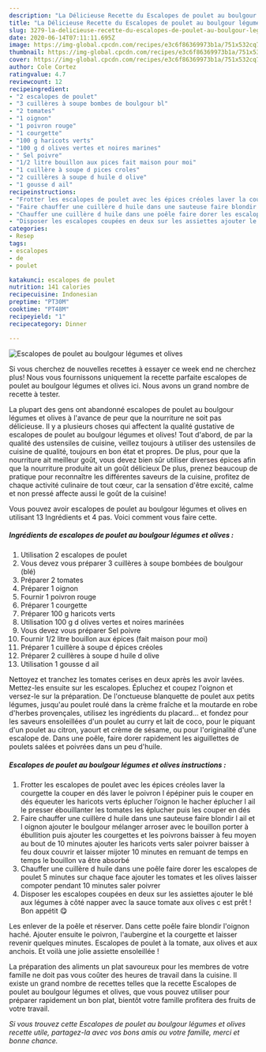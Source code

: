 ```yaml
---
description: "La Délicieuse Recette du Escalopes de poulet au boulgour légumes et olives"
title: "La Délicieuse Recette du Escalopes de poulet au boulgour légumes et olives"
slug: 3279-la-delicieuse-recette-du-escalopes-de-poulet-au-boulgour-legumes-et-olives
date: 2020-06-14T07:11:11.695Z
image: https://img-global.cpcdn.com/recipes/e3c6f86369973b1a/751x532cq70/escalopes-de-poulet-au-boulgour-legumes-et-olives-photo-principale-de-la-recette.jpg
thumbnail: https://img-global.cpcdn.com/recipes/e3c6f86369973b1a/751x532cq70/escalopes-de-poulet-au-boulgour-legumes-et-olives-photo-principale-de-la-recette.jpg
cover: https://img-global.cpcdn.com/recipes/e3c6f86369973b1a/751x532cq70/escalopes-de-poulet-au-boulgour-legumes-et-olives-photo-principale-de-la-recette.jpg
author: Cole Cortez
ratingvalue: 4.7
reviewcount: 12
recipeingredient:
- "2 escalopes de poulet"
- "3 cuillères à soupe bombes de boulgour bl"
- "2 tomates"
- "1 oignon"
- "1 poivron rouge"
- "1 courgette"
- "100 g haricots verts"
- "100 g d olives vertes et noires marines"
- " Sel poivre"
- "1/2 litre bouillon aux pices fait maison pour moi"
- "1 cuillère à soupe d pices croles"
- "2 cuillères à soupe d huile d olive"
- "1 gousse d ail"
recipeinstructions:
- "Frotter les escalopes de poulet avec les épices créoles laver la courgette la couper en dés laver le poivron l épépiner puis le couper en dés équeuter les haricots verts éplucher l’oignon le hacher éplucher l ail le presser ébouillanter les tomates les éplucher puis les couper en dés"
- "Faire chauffer une cuillère d huile dans une sauteuse faire blondir l ail et l oignon ajouter le boulgour mélanger arroser avec le bouillon porter à ébullition puis ajouter les courgettes et les poivrons baisser à feu moyen au bout de 10 minutes ajouter les haricots verts saler poivrer baisser à feu doux couvrir et laisser mijoter 10 minutes en remuant de temps en temps le bouillon va être absorbé"
- "Chauffer une cuillère d huile dans une poêle faire dorer les escalopes de poulet 5 minutes sur chaque face ajouter les tomates et les olives laisser compoter pendant 10 minutes saler poivrer"
- "Disposer les escalopes coupées en deux sur les assiettes ajouter le blé aux légumes à côté napper avec la sauce tomate aux olives c est prêt ! Bon appétit 😋"
categories:
- Resep
tags:
- escalopes
- de
- poulet

katakunci: escalopes de poulet 
nutrition: 141 calories
recipecuisine: Indonesian
preptime: "PT30M"
cooktime: "PT48M"
recipeyield: "1"
recipecategory: Dinner

---
```



![Escalopes de poulet au boulgour légumes et olives](https://img-global.cpcdn.com/recipes/e3c6f86369973b1a/751x532cq70/escalopes-de-poulet-au-boulgour-legumes-et-olives-photo-principale-de-la-recette.jpg)

Si vous cherchez de nouvelles recettes à essayer ce week end ne cherchez plus! Nous vous fournissons uniquement la recette parfaite escalopes de poulet au boulgour légumes et olives ici. Nous avons un grand nombre de recette à tester.

La plupart des gens ont abandonné escalopes de poulet au boulgour légumes et olives à l'avance de peur que la nourriture ne soit pas délicieuse. Il y a plusieurs choses qui affectent la qualité gustative de escalopes de poulet au boulgour légumes et olives! Tout d'abord, de par la qualité des ustensiles de cuisine, veillez toujours à utiliser des ustensiles de cuisine de qualité, toujours en bon état et propres. De plus, pour que la nourriture ait meilleur goût, vous devez bien sûr utiliser diverses épices afin que la nourriture produite ait un goût délicieux De plus, prenez beaucoup de pratique pour reconnaître les différentes saveurs de la cuisine, profitez de chaque activité culinaire de tout cœur, car la sensation d'être excité, calme et non pressé affecte aussi le goût de la cuisine!

<!--inarticleads1-->

Vous pouvez avoir escalopes de poulet au boulgour légumes et olives en utilisant 13 Ingrédients et 4 pas. Voici comment vous faire cette.

##### Ingrédients de escalopes de poulet au boulgour légumes et olives :

1. Utilisation 2 escalopes de poulet
1. Vous devez vous préparer 3 cuillères à soupe bombées de boulgour (blé)
1. Préparer 2 tomates
1. Préparer 1 oignon
1. Fournir 1 poivron rouge
1. Préparer 1 courgette
1. Préparer 100 g haricots verts
1. Utilisation 100 g d olives vertes et noires marinées
1. Vous devez vous préparer  Sel poivre
1. Fournir 1/2 litre bouillon aux épices (fait maison pour moi)
1. Préparer 1 cuillère à soupe d épices créoles
1. Préparer 2 cuillères à soupe d huile d olive
1. Utilisation 1 gousse d ail


Nettoyez et tranchez les tomates cerises en deux après les avoir lavées. Mettez-les ensuite sur les escalopes. Épluchez et coupez l&#39;oignon et versez-le sur la préparation. De l&#39;onctueuse blanquette de poulet aux petits légumes, jusqu&#39;au poulet roulé dans la crème fraîche et la moutarde en robe d&#39;herbes provençales, utilisez les ingrédients du placard… et fondez pour les saveurs ensoleillées d&#39;un poulet au curry et lait de coco, pour le piquant d&#39;un poulet au citron, yaourt et crème de sésame, ou pour l&#39;originalité d&#39;une escalope de. Dans une poêle, faire dorer rapidement les aiguillettes de poulets salées et poivrées dans un peu d&#39;huile. 

<!--inarticleads2-->

##### Escalopes de poulet au boulgour légumes et olives instructions :

1. Frotter les escalopes de poulet avec les épices créoles laver la courgette la couper en dés laver le poivron l épépiner puis le couper en dés équeuter les haricots verts éplucher l’oignon le hacher éplucher l ail le presser ébouillanter les tomates les éplucher puis les couper en dés
1. Faire chauffer une cuillère d huile dans une sauteuse faire blondir l ail et l oignon ajouter le boulgour mélanger arroser avec le bouillon porter à ébullition puis ajouter les courgettes et les poivrons baisser à feu moyen au bout de 10 minutes ajouter les haricots verts saler poivrer baisser à feu doux couvrir et laisser mijoter 10 minutes en remuant de temps en temps le bouillon va être absorbé
1. Chauffer une cuillère d huile dans une poêle faire dorer les escalopes de poulet 5 minutes sur chaque face ajouter les tomates et les olives laisser compoter pendant 10 minutes saler poivrer
1. Disposer les escalopes coupées en deux sur les assiettes ajouter le blé aux légumes à côté napper avec la sauce tomate aux olives c est prêt ! Bon appétit 😋


Les enlever de la poêle et réserver. Dans cette poêle faire blondir l&#39;oignon haché. Ajouter ensuite le poivron, l&#39;aubergine et la courgette et laisser revenir quelques minutes. Escalopes de poulet à la tomate, aux olives et aux anchois. Et voilà une jolie assiette ensoleillée ! 

<!--inarticleads1-->

<p>
La préparation des aliments un plat savoureux pour les membres de votre famille ne doit pas vous coûter des heures de travail dans la cuisine. Il existe un grand nombre de recettes telles que la recette Escalopes de poulet au boulgour légumes et olives, que vous pouvez utiliser pour préparer rapidement un bon plat, bientôt votre famille profitera des fruits de votre travail.
</p>

<p>
<i>Si vous trouvez cette Escalopes de poulet au boulgour légumes et olives recette utile, partagez-la avec vos bons amis ou votre famille, merci et bonne chance.</i>
</p>
